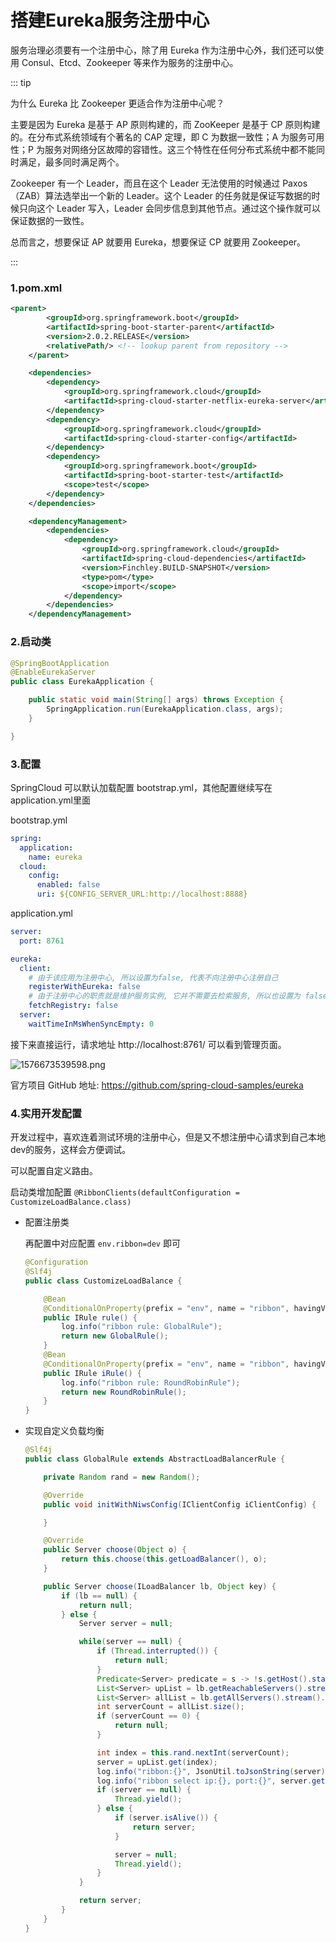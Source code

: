 # 搭建Eureka服务注册中心

服务治理必须要有一个注册中心，除了用 Eureka 作为注册中心外，我们还可以使用 Consul、Etcd、Zookeeper 等来作为服务的注册中心。

::: tip

为什么 Eureka 比 Zookeeper 更适合作为注册中心呢？

主要是因为 Eureka 是基于 AP 原则构建的，而 ZooKeeper 是基于 CP 原则构建的。在分布式系统领域有个著名的 CAP 定理，即 C 为数据一致性；A 为服务可用性；P 为服务对网络分区故障的容错性。这三个特性在任何分布式系统中都不能同时满足，最多同时满足两个。

 Zookeeper 有一个 Leader，而且在这个 Leader 无法使用的时候通过 Paxos（ZAB）算法选举出一个新的 Leader。这个 Leader 的任务就是保证写数据的时候只向这个 Leader 写入，Leader 会同步信息到其他节点。通过这个操作就可以保证数据的一致性。

总而言之，想要保证 AP 就要用 Eureka，想要保证 CP 就要用 Zookeeper。  

:::

### 1.pom.xml

```xml
<parent>
		<groupId>org.springframework.boot</groupId>
		<artifactId>spring-boot-starter-parent</artifactId>
		<version>2.0.2.RELEASE</version>
		<relativePath/> <!-- lookup parent from repository -->
	</parent>

	<dependencies>
		<dependency>
			<groupId>org.springframework.cloud</groupId>
			<artifactId>spring-cloud-starter-netflix-eureka-server</artifactId>
		</dependency>
		<dependency>
			<groupId>org.springframework.cloud</groupId>
			<artifactId>spring-cloud-starter-config</artifactId>
		</dependency>
		<dependency>
			<groupId>org.springframework.boot</groupId>
			<artifactId>spring-boot-starter-test</artifactId>
			<scope>test</scope>
		</dependency>
	</dependencies>

	<dependencyManagement>
		<dependencies>
			<dependency>
				<groupId>org.springframework.cloud</groupId>
				<artifactId>spring-cloud-dependencies</artifactId>
				<version>Finchley.BUILD-SNAPSHOT</version>
				<type>pom</type>
				<scope>import</scope>
			</dependency>
		</dependencies>
	</dependencyManagement>
```

### 2.启动类

```java {2}
@SpringBootApplication
@EnableEurekaServer
public class EurekaApplication {

	public static void main(String[] args) throws Exception {
		SpringApplication.run(EurekaApplication.class, args);
	}

}
```

### 3.配置

SpringCloud 可以默认加载配置 bootstrap.yml，其他配置继续写在 application.yml里面

bootstrap.yml

```yml {3}
spring:
  application:
    name: eureka
  cloud:
    config:
      enabled: false
      uri: ${CONFIG_SERVER_URL:http://localhost:8888}
```

application.yml

```yml
server:
  port: 8761

eureka:
  client:
    # 由于该应用为注册中心, 所以设置为false, 代表不向注册中心注册自己
    registerWithEureka: false
    # 由于注册中心的职责就是维护服务实例, 它并不需要去检索服务, 所以也设置为 false
    fetchRegistry: false
  server:
    waitTimeInMsWhenSyncEmpty: 0
```



接下来直接运行，请求地址 http://localhost:8761/ 可以看到管理页面。

![1576673539598.png](https://blog-07.oss-cn-guangzhou.aliyuncs.com/picBak/1576673539598.png)

官方项目 GitHub 地址: https://github.com/spring-cloud-samples/eureka

### 4.实用开发配置

开发过程中，喜欢连着测试环境的注册中心，但是又不想注册中心请求到自己本地dev的服务，这样会方便调试。

可以配置自定义路由。

启动类增加配置 `@RibbonClients(defaultConfiguration = CustomizeLoadBalance.class)`

- 配置注册类

  再配置中对应配置 `env.ribbon=dev` 即可

  ```java
  @Configuration
  @Slf4j
  public class CustomizeLoadBalance {
  
      @Bean
      @ConditionalOnProperty(prefix = "env", name = "ribbon", havingValue = "dev")
      public IRule rule() {
          log.info("ribbon rule: GlobalRule");
          return new GlobalRule();
      }
      @Bean
      @ConditionalOnProperty(prefix = "env", name = "ribbon", havingValue = "prod", matchIfMissing = true)
      public IRule iRule() {
          log.info("ribbon rule: RoundRobinRule");
          return new RoundRobinRule();
      }
  }
  ```

- 实现自定义负载均衡

  ```java
  @Slf4j
  public class GlobalRule extends AbstractLoadBalancerRule {
  
      private Random rand = new Random();
  
      @Override
      public void initWithNiwsConfig(IClientConfig iClientConfig) {
  
      }
  
      @Override
      public Server choose(Object o) {
          return this.choose(this.getLoadBalancer(), o);
      }
  
      public Server choose(ILoadBalancer lb, Object key) {
          if (lb == null) {
              return null;
          } else {
              Server server = null;
  
              while(server == null) {
                  if (Thread.interrupted()) {
                      return null;
                  }
                  Predicate<Server> predicate = s -> !s.getHost().startsWith("192.168.20");
                  List<Server> upList = lb.getReachableServers().stream().filter(predicate).collect(Collectors.toList());
                  List<Server> allList = lb.getAllServers().stream().filter(predicate).collect(Collectors.toList());
                  int serverCount = allList.size();
                  if (serverCount == 0) {
                      return null;
                  }
  
                  int index = this.rand.nextInt(serverCount);
                  server = upList.get(index);
                  log.info("ribbon:{}", JsonUtil.toJsonString(server));
                  log.info("ribbon select ip:{}, port:{}", server.getHost(), server.getHostPort());
                  if (server == null) {
                      Thread.yield();
                  } else {
                      if (server.isAlive()) {
                          return server;
                      }
  
                      server = null;
                      Thread.yield();
                  }
              }
  
              return server;
          }
      }
  }
  
  ```

  